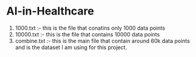 # AI-in-Healthcare

1. 1000.txt :- this is the file that conatins only 1000 data points
2. 10000.txt :- this is the file that contains 10000 data points
3. combine.txt :- this is the main file that contain around 60k data points and is the dataset I am using for this project.



